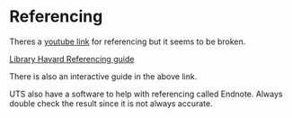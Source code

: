 # Referencing

Theres a [youtube link](https://www.youtube.com/watch?v=d_ikJLypADg) for referencing but it seems to be broken.

[Library Havard Referencing guide](http://www.lib.uts.edu.au/help/referencing/harvard-uts-referencing-guide)

There is also an interactive guide in the above link.

UTS also have a software to help with referencing called Endnote. Always double check the result since it is not always accurate.
